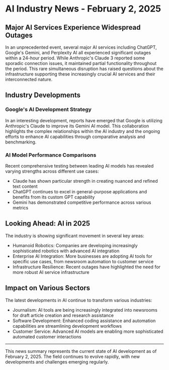 # AI Industry News - February 2, 2025

## Major AI Services Experience Widespread Outages

In an unprecedented event, several major AI services including ChatGPT, Google's Gemini, and Perplexity AI all experienced significant outages within a 24-hour period. While Anthropic's Claude 3 reported some sporadic connection issues, it maintained partial functionality throughout the period. This rare simultaneous disruption has raised questions about the infrastructure supporting these increasingly crucial AI services and their interconnected nature.

## Industry Developments

### Google's AI Development Strategy

In an interesting development, reports have emerged that Google is utilizing Anthropic's Claude to improve its Gemini AI model. This collaboration highlights the complex relationships within the AI industry and the ongoing efforts to enhance AI capabilities through comparative analysis and benchmarking.

### AI Model Performance Comparisons

Recent comprehensive testing between leading AI models has revealed varying strengths across different use cases:

- Claude has shown particular strength in creating nuanced and refined text content
- ChatGPT continues to excel in general-purpose applications and benefits from its custom GPT capability
- Gemini has demonstrated competitive performance across various metrics

## Looking Ahead: AI in 2025

The industry is showing significant movement in several key areas:

- Humanoid Robotics: Companies are developing increasingly sophisticated robotics with advanced AI integration
- Enterprise AI Integration: More businesses are adopting AI tools for specific use cases, from newsroom automation to customer service
- Infrastructure Resilience: Recent outages have highlighted the need for more robust AI service infrastructure

## Impact on Various Sectors

The latest developments in AI continue to transform various industries:

- Journalism: AI tools are being increasingly integrated into newsrooms for draft article creation and research assistance
- Software Development: Enhanced coding assistance and automation capabilities are streamlining development workflows
- Customer Service: Advanced AI models are enabling more sophisticated automated customer interactions

---

This news summary represents the current state of AI development as of February 2, 2025. The field continues to evolve rapidly, with new developments and challenges emerging regularly.